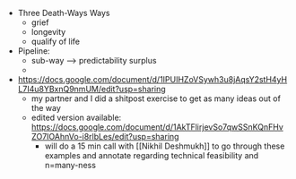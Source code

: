 - Three Death-Ways Ways 
    - grief
    - longevity 
    - qualify of life 
- Pipeline: 
    - sub-way --> predictability surplus
    -  
- https://docs.google.com/document/d/1IPUIHZoVSywh3u8jAqsY2stH4yHL7I4u8YBxnQ9nmUM/edit?usp=sharing 
    - my partner and I did a shitpost exercise to get as many ideas out of the way
    - edited version available: https://docs.google.com/document/d/1AkTFlirjevSo7qwSSnKQnFHvZO7IOAhnVo-i8rlbLes/edit?usp=sharing 
        - will do a 15 min call with [[Nikhil Deshmukh]] to go through these examples and annotate regarding technical feasibility and n=many-ness  
